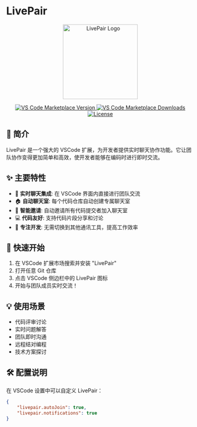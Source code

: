 # LivePair

<p align="center">
  <img src="assets/logo.png" alt="LivePair Logo" width="200"/>
</p>

<p align="center">
  <a href="https://marketplace.visualstudio.com/items?itemName=livepair.livepair">
    <img src="https://img.shields.io/visual-studio-marketplace/v/livepair.livepair" alt="VS Code Marketplace Version">
  </a>
  <a href="https://marketplace.visualstudio.com/items?itemName=livepair.livepair">
    <img src="https://img.shields.io/visual-studio-marketplace/d/livepair.livepair" alt="VS Code Marketplace Downloads">
  </a>
  <a href="https://github.com/your-username/LivePair/blob/main/LICENSE">
    <img src="https://img.shields.io/github/license/your-username/LivePair" alt="License">
  </a>
</p>

## 📝 简介

LivePair 是一个强大的 VSCode 扩展，为开发者提供实时聊天协作功能。它让团队协作变得更加简单和高效，使开发者能够在编码时进行即时交流。

## ✨ 主要特性

- 🔄 **实时聊天集成**: 在 VSCode 界面内直接进行团队交流
- 🏠 **自动聊天室**: 每个代码仓库自动创建专属聊天室
- 👥 **智能邀请**: 自动邀请所有代码提交者加入聊天室
- 💻 **代码友好**: 支持代码片段分享和讨论
- 🎯 **专注开发**: 无需切换到其他通讯工具，提高工作效率

## 🚀 快速开始

1. 在 VSCode 扩展市场搜索并安装 "LivePair"
2. 打开任意 Git 仓库
3. 点击 VSCode 侧边栏中的 LivePair 图标
4. 开始与团队成员实时交流！

## 💡 使用场景

- 代码评审讨论
- 实时问题解答
- 团队即时沟通
- 远程结对编程
- 技术方案探讨

## 🛠️ 配置说明

在 VSCode 设置中可以自定义 LivePair：

```json
{
    "livepair.autoJoin": true,
    "livepair.notifications": true
}
```